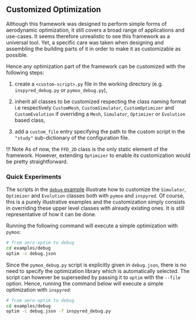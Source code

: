 ## Customized Optimization
Although this framework was designed to perform simple forms of aerodynamic optimization, it still covers a broad range of applications and use-cases. It seems therefore unrealistic to see this framework as a universal tool. Yet, a specific care was taken when designing and assembling the building parts of it in order to make it as customizable as possible. 

Hence any optimization part of the framework can be customized with the following steps:

1) create a `<custom-script>.py` file in the working directory (e.g. `inspyred_debug.py` or `pymoo_debug.py`),

2) inherit all classes to be customized respecting the class naming format i.e respectively `CustomMesh`, `CustomSimulator`, `CustomOptimizer` and `CustomEvolution` if overriding a `Mesh`, `Simulator`, `Optimizer` or `Evolution` based class,

3) add a `custom_file` entry specifying the path to the custom script in the `"study"` sub-dictionary of the configuration file.

!!! Note
    As of now, the `FFD_2D` class is the only static element of the framework. However, extending `Optimizer` to enable its customization would be pretty straightforward.

### Quick Experiments
The scripts in the [`debug` example](https://github.com/mschouler/aero-optim/tree/master/examples/debug) illustrate how to customize the `Simulator`, `Optimizer` and `Evolution` classes both with `pymoo` and `inspyred`. Of course, this is a purely illustrative examples and the customization simply consists in overriding these upper level classes with already existing ones. It is still representative of how it can be done.

Running the following command will execute a simple optimization with `pymoo`:
```sh
# from aero-optim to debug
cd examples/debug
optim -c debug.json
```

Since the `pymoo_debug.py` script is explicitly given in `debug.json`, there is no need to specify the optimization library which is automatically selected. The script can however be superseded by passing it to `optim` with the `--file` option. Hence, running the command below will execute a simple optimization with `inspyred`:
```sh
# from aero-optim to debug
cd examples/debug
optim -c debug.json -f inspyred_debug.py
```
